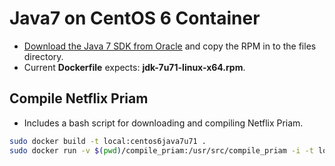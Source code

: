 Java7 on CentOS 6 Container
===========================

* [Download the Java 7 SDK from Oracle](http://www.java.com/) and copy the RPM in to the files directory.
* Current **Dockerfile** expects: **jdk-7u71-linux-x64.rpm**.

## Compile Netflix Priam
* Includes a bash script for downloading and compiling Netflix Priam.

```bash
sudo docker build -t local:centos6java7u71 .
sudo docker run -v $(pwd)/compile_priam:/usr/src/compile_priam -i -t local:centos6java7u71 /usr/src/compile_priam/compile_priam.sh
```



